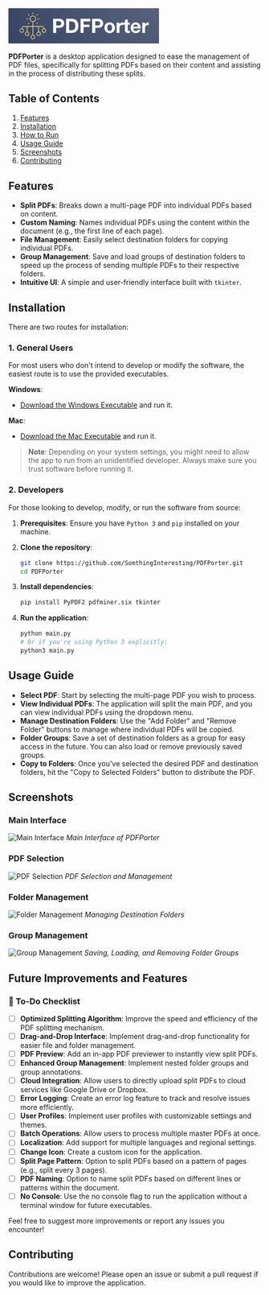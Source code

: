 <img src="resources/images/logo.png" width="300">

**PDFPorter** is a desktop application designed to ease the management of PDF files, specifically for splitting PDFs based on their content and assisting in the process of distributing these splits.

## Table of Contents

1. [Features](#features)
2. [Installation](#installation)
3. [How to Run](#how-to-run)
4. [Usage Guide](#usage-guide)
5. [Screenshots](#screenshots)
6. [Contributing](#contributing)

## Features

- **Split PDFs**: Breaks down a multi-page PDF into individual PDFs based on content.
- **Custom Naming**: Names individual PDFs using the content within the document (e.g., the first line of each page).
- **File Management**: Easily select destination folders for copying individual PDFs.
- **Group Management**: Save and load groups of destination folders to speed up the process of sending multiple PDFs to their respective folders.
- **Intuitive UI**: A simple and user-friendly interface built with `tkinter`.

## Installation

There are two routes for installation:

### 1. General Users

For most users who don't intend to develop or modify the software, the easiest route is to use the provided executables.

**Windows**:
- [Download the Windows Executable](https://drive.proton.me/urls/JQWYXHPB6G#WlA78E89knNO) and run it.

**Mac**:
- [Download the Mac Executable](https://drive.proton.me/urls/W26F4P5GHW#8jP2Zf3hN6NK) and run it.

> **Note**: Depending on your system settings, you might need to allow the app to run from an unidentified developer. Always make sure you trust software before running it.

### 2. Developers

For those looking to develop, modify, or run the software from source:

1. **Prerequisites**: Ensure you have `Python 3` and `pip` installed on your machine.

2. **Clone the repository**:
    ```bash
    git clone https://github.com/SomthingInteresting/PDFPorter.git
    cd PDFPorter
    ```

3. **Install dependencies**:
    ```bash
    pip install PyPDF2 pdfminer.six tkinter
    ```

4. **Run the application**:
    ```bash
    python main.py
    # Or if you're using Python 3 explicitly:
    python3 main.py
    ```

## Usage Guide

- **Select PDF**: Start by selecting the multi-page PDF you wish to process.
- **View Individual PDFs**: The application will split the main PDF, and you can view individual PDFs using the dropdown menu.
- **Manage Destination Folders**: Use the "Add Folder" and "Remove Folder" buttons to manage where individual PDFs will be copied.
- **Folder Groups**: Save a set of destination folders as a group for easy access in the future. You can also load or remove previously saved groups.
- **Copy to Folders**: Once you've selected the desired PDF and destination folders, hit the "Copy to Selected Folders" button to distribute the PDF.

## Screenshots

### Main Interface
![Main Interface](path_to_screenshot_1.png)
_Main Interface of PDFPorter_

### PDF Selection
![PDF Selection](path_to_screenshot_2.png)
_PDF Selection and Management_

### Folder Management
![Folder Management](path_to_screenshot_3.png)
_Managing Destination Folders_

### Group Management
![Group Management](path_to_screenshot_4.png)
_Saving, Loading, and Removing Folder Groups_

## Future Improvements and Features

### 📅 To-Do Checklist

- [ ] **Optimized Splitting Algorithm**: Improve the speed and efficiency of the PDF splitting mechanism.
- [ ] **Drag-and-Drop Interface**: Implement drag-and-drop functionality for easier file and folder management.
- [ ] **PDF Preview**: Add an in-app PDF previewer to instantly view split PDFs.
- [ ] **Enhanced Group Management**: Implement nested folder groups and group annotations.
- [ ] **Cloud Integration**: Allow users to directly upload split PDFs to cloud services like Google Drive or Dropbox.
- [ ] **Error Logging**: Create an error log feature to track and resolve issues more efficiently.
- [ ] **User Profiles**: Implement user profiles with customizable settings and themes.
- [ ] **Batch Operations**: Allow users to process multiple master PDFs at once.
- [ ] **Localization**: Add support for multiple languages and regional settings.
- [ ] **Change Icon**: Create a custom icon for the application.
- [ ] **Split Page Pattern**: Option to split PDFs based on a pattern of pages (e.g., split every 3 pages).
- [ ] **PDF Naming**: Option to name split PDFs based on different lines or patterns within the document.
- [ ] **No Console**: Use the no console flag to run the application without a terminal window for future executables.

Feel free to suggest more improvements or report any issues you encounter!

## Contributing

Contributions are welcome! Please open an issue or submit a pull request if you would like to improve the application.


